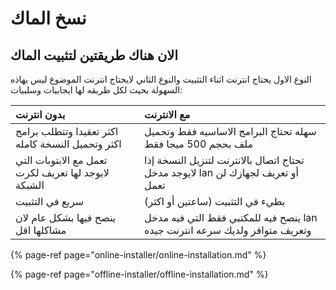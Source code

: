 # نسخ الماك

## الان هناك طريقتين لتثبيت الماك

النوع الاول يحتاج انترنت اثناء التثبيت والنوع الثاني لايحتاج انترنت الموضوع ليس بهاذه السهولة بحيث لكل طريقه لها ايجابيات وسلبيات:

| بدون انترنت | مع الانترنت |
| :--- | :--- |
| اكثر تعقيدا وتتطلب برامج اكثر وتحميل النسخة كامله |  سهله تحتاج البرامج الاساسيه فقط وتحميل ملف بحجم 500 ميجا فقط |
| تعمل مع الابتوبات التي لايوجد لها تعريف لكرت الشبكة | تحتاج اتصال بالانترنت لتنزيل النسخة إذا لايوجد مدخل lan أو تعريف لجهازك لن تعمل |
| سريع في التثبيت | بطيء في التثبيت \(ساعتين أو اكثر\) |
| ينصح فيها بشكل عام لان مشاكلها اقل | ينصح فيه للمكتبي فقط التي فيه مدخل lan وتعريف متوافر ولديك سرعه انترنت جيده |

{% page-ref page="online-installer/online-installation.md" %}

{% page-ref page="offline-installer/offline-installation.md" %}

